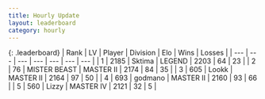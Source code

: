 ```yaml
---
title: Hourly Update
layout: leaderboard
category: hourly
---
```


{: .leaderboard}
| Rank | LV | Player | Division | Elo | Wins | Losses |
| --- | --- | --- | --- | --- | --- | --- |
| <span data-change="0">1</span> | 2185 | <span title="ID: 353063">Sktima</span> | LEGEND | <span data-change="0">2203</span> | <span data-change="0">64</span> | <span data-change="0">23</span> |
| <span data-change="2">2</span> | 76 | <span title="ID: 727221">MISTER BEAST</span> | MASTER II | <span data-change="16">2174</span> | <span data-change="2">84</span> | <span data-change="0">35</span> |
| <span data-change="0">3</span> | 605 | <span title="ID: 675058">Lookk</span> | MASTER II | <span data-change="5">2164</span> | <span data-change="1">97</span> | <span data-change="0">50</span> |
| <span data-change="-2">4</span> | 693 | <span title="ID: 372074">godmano</span> | MASTER II | <span data-change="0">2160</span> | <span data-change="0">93</span> | <span data-change="0">66</span> |
| <span data-change="1">5</span> | 560 | <span title="ID: 44257">Lizzy</span> | MASTER IV | <span data-change="0">2121</span> | <span data-change="0">32</span> | <span data-change="0">5</span> |